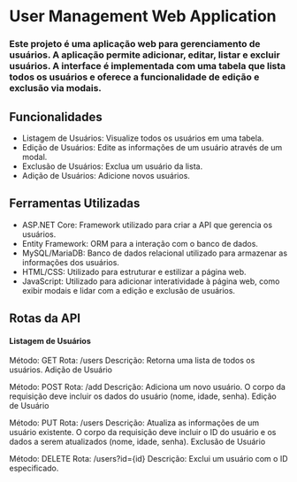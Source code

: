 # User Management Web Application
### Este projeto é uma aplicação web para gerenciamento de usuários. A aplicação permite adicionar, editar, listar e excluir usuários. A interface é implementada com uma tabela que lista todos os usuários e oferece a funcionalidade de edição e exclusão via modais.

## Funcionalidades
- Listagem de Usuários: Visualize todos os usuários em uma tabela.
- Edição de Usuários: Edite as informações de um usuário através de um modal.
- Exclusão de Usuários: Exclua um usuário da lista.
- Adição de Usuários: Adicione novos usuários.
## Ferramentas Utilizadas
- ASP.NET Core: Framework utilizado para criar a API que gerencia os usuários.
- Entity Framework: ORM para a interação com o banco de dados.
- MySQL/MariaDB: Banco de dados relacional utilizado para armazenar as informações dos usuários.
- HTML/CSS: Utilizado para estruturar e estilizar a página web.
- JavaScript: Utilizado para adicionar interatividade à página web, como exibir modais e lidar com a edição e exclusão de usuários.
## Rotas da API
#### Listagem de Usuários

Método: GET
Rota: /users
Descrição: Retorna uma lista de todos os usuários.
Adição de Usuário

Método: POST
Rota: /add
Descrição: Adiciona um novo usuário. O corpo da requisição deve incluir os dados do usuário (nome, idade, senha).
Edição de Usuário

Método: PUT
Rota: /users
Descrição: Atualiza as informações de um usuário existente. O corpo da requisição deve incluir o ID do usuário e os dados a serem atualizados (nome, idade, senha).
Exclusão de Usuário

Método: DELETE
Rota: /users?id={id}
Descrição: Exclui um usuário com o ID especificado.
